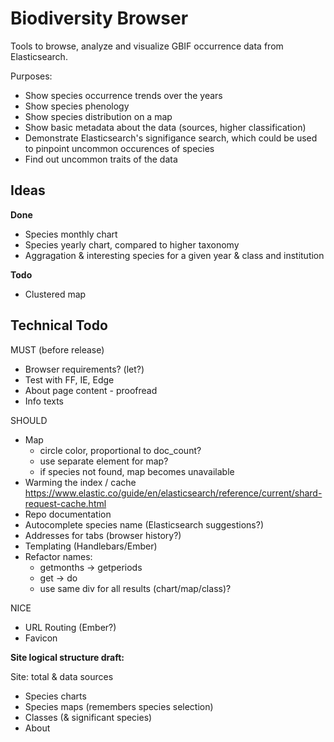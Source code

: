 Biodiversity Browser
====================

Tools to browse, analyze and visualize GBIF occurrence data from Elasticsearch.

Purposes:
- Show species occurrence trends over the years
- Show species phenology
- Show species distribution on a map
- Show basic metadata about the data (sources, higher classification)
- Demonstrate Elasticsearch's signifigance search, which could be used to pinpoint uncommon occurences of species
- Find out uncommon traits of the data

Ideas
-----

**Done**

- Species monthly chart
- Species yearly chart, compared to higher taxonomy
- Aggragation & interesting species for a given year & class and institution

**Todo**

- Clustered map


Technical Todo
--------------

MUST (before release)
- Browser requirements? (let?)
- Test with FF, IE, Edge
- About page content - proofread
- Info texts

SHOULD
- Map
	- circle color, proportional to doc_count?
	- use separate element for map?
	- if species not found, map becomes unavailable
- Warming the index / cache <https://www.elastic.co/guide/en/elasticsearch/reference/current/shard-request-cache.html>
- Repo documentation
- Autocomplete species name (Elasticsearch suggestions?)
- Addresses for tabs (browser history?)
- Templating (Handlebars/Ember)
- Refactor names:
	- getmonths -> getperiods
	- get -> do
	- use same div for all results (chart/map/class)?

NICE

- URL Routing (Ember?)
- Favicon


**Site logical structure draft:**

Site: total & data sources
- Species charts
- Species maps (remembers species selection)
- Classes (& significant species)
- About
